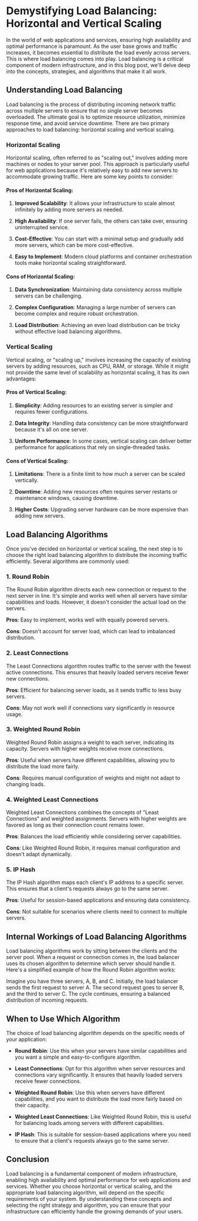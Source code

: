 # Demystifying Load Balancing: Horizontal and Vertical Scaling

In the world of web applications and services, ensuring high availability and optimal performance is paramount. As the user base grows and traffic increases, it becomes essential to distribute the load evenly across servers. This is where load balancing comes into play. Load balancing is a critical component of modern infrastructure, and in this blog post, we'll delve deep into the concepts, strategies, and algorithms that make it all work.

## Understanding Load Balancing

Load balancing is the process of distributing incoming network traffic across multiple servers to ensure that no single server becomes overloaded. The ultimate goal is to optimize resource utilization, minimize response time, and avoid service downtime. There are two primary approaches to load balancing: horizontal scaling and vertical scaling.

### Horizontal Scaling

Horizontal scaling, often referred to as "scaling out," involves adding more machines or nodes to your server pool. This approach is particularly useful for web applications because it's relatively easy to add new servers to accommodate growing traffic. Here are some key points to consider:

#### Pros of Horizontal Scaling:

1. **Improved Scalability**: It allows your infrastructure to scale almost infinitely by adding more servers as needed.

2. **High Availability**: If one server fails, the others can take over, ensuring uninterrupted service.

3. **Cost-Effective**: You can start with a minimal setup and gradually add more servers, which can be more cost-effective.

4. **Easy to Implement**: Modern cloud platforms and container orchestration tools make horizontal scaling straightforward.

#### Cons of Horizontal Scaling:

1. **Data Synchronization**: Maintaining data consistency across multiple servers can be challenging.

2. **Complex Configuration**: Managing a large number of servers can become complex and require robust orchestration.

3. **Load Distribution**: Achieving an even load distribution can be tricky without effective load balancing algorithms.

### Vertical Scaling

Vertical scaling, or "scaling up," involves increasing the capacity of existing servers by adding resources, such as CPU, RAM, or storage. While it might not provide the same level of scalability as horizontal scaling, it has its own advantages:

#### Pros of Vertical Scaling:

1. **Simplicity**: Adding resources to an existing server is simpler and requires fewer configurations.

2. **Data Integrity**: Handling data consistency can be more straightforward because it's all on one server.

3. **Uniform Performance**: In some cases, vertical scaling can deliver better performance for applications that rely on single-threaded tasks.

#### Cons of Vertical Scaling:

1. **Limitations**: There is a finite limit to how much a server can be scaled vertically.

2. **Downtime**: Adding new resources often requires server restarts or maintenance windows, causing downtime.

3. **Higher Costs**: Upgrading server hardware can be more expensive than adding new servers.

## Load Balancing Algorithms

Once you've decided on horizontal or vertical scaling, the next step is to choose the right load balancing algorithm to distribute the incoming traffic efficiently. Several algorithms are commonly used:

### 1. Round Robin

The Round Robin algorithm directs each new connection or request to the next server in line. It's simple and works well when all servers have similar capabilities and loads. However, it doesn't consider the actual load on the servers.

**Pros**: Easy to implement, works well with equally powered servers.

**Cons**: Doesn't account for server load, which can lead to imbalanced distribution.

### 2. Least Connections

The Least Connections algorithm routes traffic to the server with the fewest active connections. This ensures that heavily loaded servers receive fewer new connections.

**Pros**: Efficient for balancing server loads, as it sends traffic to less busy servers.

**Cons**: May not work well if connections vary significantly in resource usage.

### 3. Weighted Round Robin

Weighted Round Robin assigns a weight to each server, indicating its capacity. Servers with higher weights receive more connections.

**Pros**: Useful when servers have different capabilities, allowing you to distribute the load more fairly.

**Cons**: Requires manual configuration of weights and might not adapt to changing loads.

### 4. Weighted Least Connections

Weighted Least Connections combines the concepts of "Least Connections" and weighted assignments. Servers with higher weights are favored as long as their connection count remains lower.

**Pros**: Balances the load efficiently while considering server capabilities.

**Cons**: Like Weighted Round Robin, it requires manual configuration and doesn't adapt dynamically.

### 5. IP Hash

The IP Hash algorithm maps each client's IP address to a specific server. This ensures that a client's requests always go to the same server.

**Pros**: Useful for session-based applications and ensuring data consistency.

**Cons**: Not suitable for scenarios where clients need to connect to multiple servers.

## Internal Workings of Load Balancing Algorithms

Load balancing algorithms work by sitting between the clients and the server pool. When a request or connection comes in, the load balancer uses its chosen algorithm to determine which server should handle it. Here's a simplified example of how the Round Robin algorithm works:

Imagine you have three servers, A, B, and C. Initially, the load balancer sends the first request to server A. The second request goes to server B, and the third to server C. The cycle continues, ensuring a balanced distribution of incoming requests.

## When to Use Which Algorithm

The choice of load balancing algorithm depends on the specific needs of your application:

- **Round Robin**: Use this when your servers have similar capabilities and you want a simple and easy-to-configure algorithm.

- **Least Connections**: Opt for this algorithm when server resources and connections vary significantly. It ensures that heavily loaded servers receive fewer connections.

- **Weighted Round Robin**: Use this when servers have different capabilities, and you want to distribute the load more fairly based on their capacity.

- **Weighted Least Connections**: Like Weighted Round Robin, this is useful for balancing loads among servers with different capabilities.

- **IP Hash**: This is suitable for session-based applications where you need to ensure that a client's requests always go to the same server.

## Conclusion

Load balancing is a fundamental component of modern infrastructure, enabling high availability and optimal performance for web applications and services. Whether you choose horizontal or vertical scaling, and the appropriate load balancing algorithm, will depend on the specific requirements of your system. By understanding these concepts and selecting the right strategy and algorithm, you can ensure that your infrastructure can efficiently handle the growing demands of your users.
